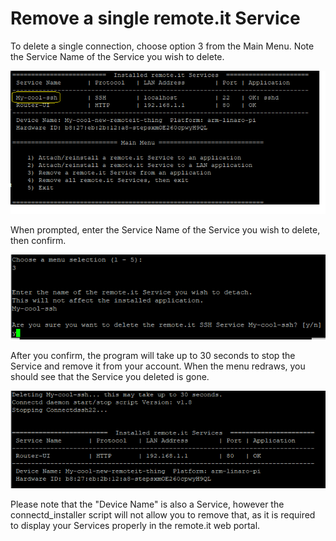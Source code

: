 # Remove a single remote.it Service

To delete a single connection, choose option 3 from the Main Menu.  Note the Service Name of the Service you wish to delete.

![](../.gitbook/assets/image%20%2865%29.png)

When prompted, enter the Service Name of the Service you wish to delete, then confirm.

![](../.gitbook/assets/image%20%2866%29.png)

After you confirm, the program will take up to 30 seconds to stop the Service and remove it from your account.  When the menu redraws, you should see that the Service you deleted is gone.

![](../.gitbook/assets/image%20%2899%29.png)

Please note that the "Device Name" is also a Service, however the connectd\_installer script will not allow you to remove that, as it is required to display your Services properly in the remote.it web portal.

